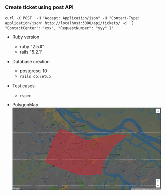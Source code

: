 ### Create ticket using post API
```
curl -X POST  -H "Accept: Application/json" -H "Content-Type: application/json" http://localhost:3000/api/tickets/ -d '{
"ContactCenter": "xxx", "RequestNumber": "yyy" }'

```

* Ruby version
  - ruby "2.5.0"
  - rails "5.2.1"
  
* Database creation
  - postgresql 10
  - `rails db:setup`
  
* Test cases
   - `rspec`

* PolygonMap
  ![intersect](https://github.com/kannans/ticketing/raw/master/map.jpg)
